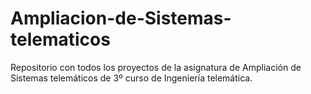 # Ampliacion-de-Sistemas-telematicos
Repositorio con todos los proyectos de la asignatura de Ampliación de Sistemas telemáticos de 3º curso de Ingeniería telemática.
